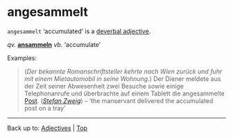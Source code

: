 # angesammelt

`angesammelt` ‘accumulated’ is a [deverbal adjective](../../deverbalAdjectives.md).

*qv.* **[ansammeln](../../../verbs/a/an/ansammeln.md)** *vb.* ‘accumulate’

Examples:

> (*Der bekannte Romanschriftsteller kehrte nach Wien zurück und fuhr mit einem Mietautomobil in seine Wohnung.*) Der Diener meldete aus der Zeit seiner Abwesenheit zwei Besuche sowie einige Telephonanrufe und überbrachte auf einem Tablett die angesammelte [Post](../../../nouns/p/po/Post.md). (*[Stefan Zweig](../../../texts/StefanZweig/BriefEinerUnbekannten.md)*) – ‘the manservant delivered the accumulated post on a tray’

----

Back up to: [Adjectives](../../index.md) | [Top](../../../index.md)
